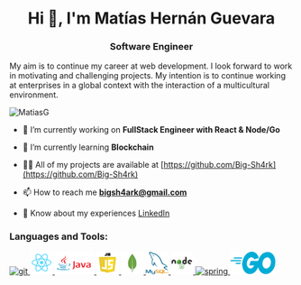 <h1 align="center">Hi 👋, I'm Matías Hernán Guevara</h1>
<h3 align="center">Software Engineer</h3>
<p>
My aim is to continue my career at web development. I look forward to work in motivating and challenging projects. My intention is to continue working at enterprises in a global context with the interaction of a multicultural environment.
</p>
<p align="left"> <img src="https://komarev.com/ghpvc/?username=Matias-Guevara&label=Profile%20views&color=0e75b6&style=flat" alt="MatiasG" /> </p>

- 🔭 I’m currently working on **FullStack Engineer with React & Node/Go**

- 🌱 I’m currently learning **Blockchain**

- 👨‍💻 All of my projects are available at [https://github.com/Big-Sh4rk](https://github.com/Big-Sh4rk)

- 📫 How to reach me **bigsh4ark@gmail.com**

- 📄 Know about my experiences [LinkedIn](https://www.linkedin.com/in/matias-guevara15/)




<h3 align="left">Languages and Tools:</h3>
<p align="left"> 
<a href="https://git-scm.com/" target="_blank"> <img src="https://www.vectorlogo.zone/logos/git-scm/git-scm-icon.svg" alt="git" width="40" height="40"/> </a><a href="https://es.reactjs.org/" target="_blank"> <img src="./logos/react.png" alt="react" width="40" height="40"/> </a><a href="https://www.java.com" target="_blank"> <img src="./logos/java.png" alt="java" width="70" height="40"/> </a><a href="https://developer.mozilla.org/en-US/docs/Web/JavaScript" target="_blank"> <img src="./logos/js.png" alt="javascript" width="40" height="40"/> </a> <a href="https://www.mongodb.com/" target="_blank"> <img src="./logos/mongodb.png" alt="mongodb" width="40" height="40"/> </a> <a href="https://www.mysql.com/" target="_blank"> <img src="./logos/mysql.png" alt="mysql" width="40" height="40"/> </a> <a href="https://nodejs.org/" target="_blank"> <img src="./logos/node.png" alt="nodejs" width="40" height="40"/> </a> <a href="https://spring.io/" target="_blank"> <img src="https://www.vectorlogo.zone/logos/springio/springio-icon.svg" alt="spring" width="40" height="40"/> </a><a href="https://golang.org/" target="_blank"> <img src="./logos/go.png" alt="go" width="80" height="40"/> </a> </p>
